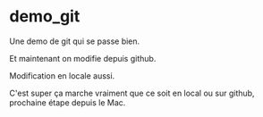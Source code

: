 demo_git
========

Une demo de git qui se passe bien.

Et maintenant on modifie depuis github.

Modification en locale aussi.

C'est super ça marche vraiment que ce soit en local ou sur github, prochaine étape depuis le Mac.
